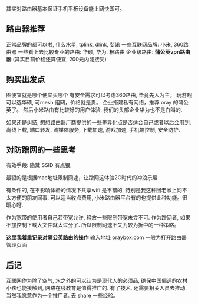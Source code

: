 其实对路由器基本保证手机平板设备能上网快即可。

## 路由器推荐

正常品牌的都可以啦, 什么水星, tplink, dlink, 斐讯
一些互联网品牌: 小米, 360路由器
一些看上去比较专业的路由: 华硕, 华为, 极路由
企业级路由: **蒲公英vpn路由器** (其实目前价格还算便宜, 200元内能接受)

## 购买出发点

图便宜就是哪个便宜买哪个
有安全需求可以考虑360路由, 毕竟先入为主。
玩游戏可以选华硕, 可mesh 组网，价格就是贵。
企业搭建私有网络，推荐 oray 的蒲公英了。
然后小米路由有比较好的用户体验, 我们的头部企业华为也不是白叫的.

如果还是纠结, 想想路由器厂商提供的一些差异化点是否适合自己或者以后会用到, 离线下载, 端口转发, 流媒体服务, 下载加速, 游戏加速, 手机端控制, 安全防护.

## 对防蹭网的一些思考

有效手段: 隐藏 SSID 有点狠, 

最狠的是根据mac地址限制网速，让蹭网这体验2G时代的冲浪乐趣

有条件的, 在不影响体验的情况下共享wifi 是不错的, 特别是我这种回老家上网不太方便的朋友同事, 可以适当收点费用, 小米路由器平台有的也提供此种功能。很暖心呀.

作为宽带的使用者自己若带宽允许, 释放一些限制带宽未尝不可. 作为蹭网者, 如果不加控制下载大文件就太过分了. 所以限制网速不失为较为折中的一种策略。

**这里我着重记录对蒲公英路由的操作**
输入地址 oraybox.com 一般为打开路由器管理页面

## 后记

互联网作为除了空气, 水之外的可以认为是现代人的必须品, 确保中国偏远的农村小孩也能接触到, 网络在线教育是值得推广的. 有了技术, 还需要相关人员去推动. 当然我愿意作为一个推广者. 去 share 一些经验。
